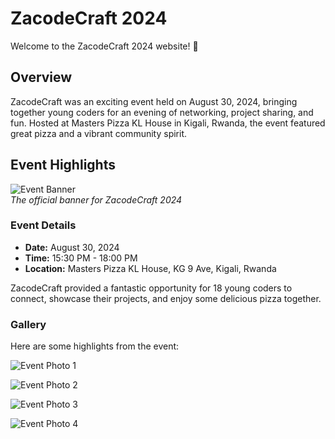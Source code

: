 # ZacodeCraft 2024

Welcome to the ZacodeCraft 2024 website! 🎉

## Overview

ZacodeCraft was an exciting event held on August 30, 2024, bringing together young coders for an evening of networking, project sharing, and fun. Hosted at Masters Pizza KL House in Kigali, Rwanda, the event featured great pizza and a vibrant community spirit. 

## Event Highlights

![Event Banner](./assets/banner.png)  
*The official banner for ZacodeCraft 2024*

### Event Details

- **Date:** August 30, 2024
- **Time:** 15:30 PM - 18:00 PM
- **Location:** Masters Pizza KL House, KG 9 Ave, Kigali, Rwanda

ZacodeCraft provided a fantastic opportunity for 18 young coders to connect, showcase their projects, and enjoy some delicious pizza together. 

### Gallery

Here are some highlights from the event:

![Event Photo 1](./assets/image1.jpg)  


![Event Photo 2](./assets/image2.jpg)  

![Event Photo 3](./assets/image3.jpg)

![Event Photo 4](./assets/image4.jpg)
